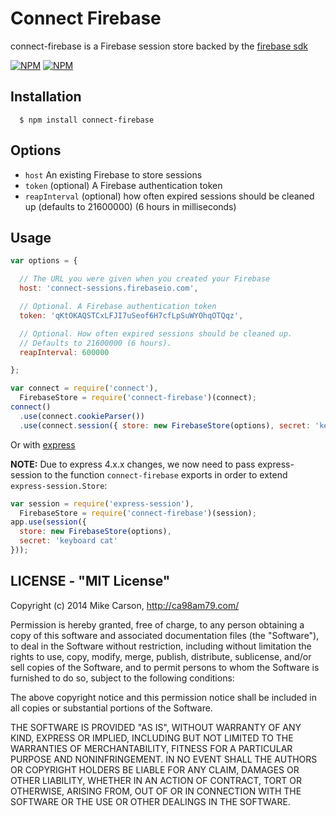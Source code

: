 # Connect Firebase

connect-firebase is a Firebase session store backed by the [firebase sdk](https://www.firebase.com/docs/nodejs-quickstart.html)

[![NPM](https://nodei.co/npm/connect-firebase.png)](https://nodei.co/npm/connect-firebase/)
[![NPM](https://nodei.co/npm-dl/connect-firebase.png)](https://nodei.co/npm-dl/connect-firebase/)

## Installation

      $ npm install connect-firebase

## Options
  
  - `host` An existing Firebase to store sessions
  - `token` (optional) A Firebase authentication token
  - `reapInterval` (optional) how often expired sessions should be cleaned up (defaults to 21600000) (6 hours in milliseconds)


## Usage

```js
var options = {

  // The URL you were given when you created your Firebase
  host: 'connect-sessions.firebaseio.com',

  // Optional. A Firebase authentication token
  token: 'qKtOKAQSTCxLFJI7uSeof6H7cfLpSuWYOhqOTQqz',

  // Optional. How often expired sessions should be cleaned up.
  // Defaults to 21600000 (6 hours).
  reapInterval: 600000

};

var connect = require('connect'),
  FirebaseStore = require('connect-firebase')(connect);
connect()
  .use(connect.cookieParser())
  .use(connect.session({ store: new FirebaseStore(options), secret: 'keyboard cat'}))
```

 Or with [express](http://expressjs.com/)
 
 **NOTE:** Due to express 4.x.x changes, we now need to pass express-session to the function `connect-firebase` exports in order to extend `express-session.Store`:

```js
var session = require('express-session'),
  FirebaseStore = require('connect-firebase')(session);
app.use(session({
  store: new FirebaseStore(options), 
  secret: 'keyboard cat' 
}));
```

## LICENSE - "MIT License"

Copyright (c) 2014 Mike Carson, http://ca98am79.com/

Permission is hereby granted, free of charge, to any person
obtaining a copy of this software and associated documentation
files (the "Software"), to deal in the Software without
restriction, including without limitation the rights to use,
copy, modify, merge, publish, distribute, sublicense, and/or sell
copies of the Software, and to permit persons to whom the
Software is furnished to do so, subject to the following
conditions:

The above copyright notice and this permission notice shall be
included in all copies or substantial portions of the Software.

THE SOFTWARE IS PROVIDED "AS IS", WITHOUT WARRANTY OF ANY KIND,
EXPRESS OR IMPLIED, INCLUDING BUT NOT LIMITED TO THE WARRANTIES
OF MERCHANTABILITY, FITNESS FOR A PARTICULAR PURPOSE AND
NONINFRINGEMENT. IN NO EVENT SHALL THE AUTHORS OR COPYRIGHT
HOLDERS BE LIABLE FOR ANY CLAIM, DAMAGES OR OTHER LIABILITY,
WHETHER IN AN ACTION OF CONTRACT, TORT OR OTHERWISE, ARISING
FROM, OUT OF OR IN CONNECTION WITH THE SOFTWARE OR THE USE OR
OTHER DEALINGS IN THE SOFTWARE.
